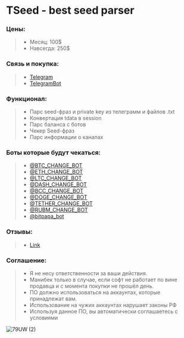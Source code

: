 # TSeed - best seed parser
### Цены:
> - Месяц: 100$
> - Навсегда: 250$

### Связь и покупка:
> - [Telegram](https://t.me/except_lolz)
> - [TelegramBot](https://t.me/tseedparserBot)

### Функционал:
> - Парс seed-фраз и private key из телеграмм и файлов .txt
> - Конвертация tdata в session
> - Парс баланса с ботов
> - Чекер Seed-фраз
> - Парс информации о каналах

### Боты которые будут чекаться:
> - [@BTC_CHANGE_BOT](https://t.me/BTC_CHANGE_BOT)
> - [@ETH_CHANGE_BOT](https://t.me/ETH_CHANGE_BOT)
> - [@LTC_CHANGE_BOT](https://t.me/LTC_CHANGE_BOT)
> - [@DASH_CHANGE_BOT](https://t.me/DASH_CHANGE_BOT)
> - [@BCC_CHANGE_BOT](https://t.me/BCC_CHANGE_BOT)
> - [@DOGE_CHANGE_BOT](https://t.me/DOGE_CHANGE_BOT)
> - [@TETHER_CHANGE_BOT](https://t.me/TETHER_CHANGE_BOT)
> - [@RUBM_CHANGE_BOT](https://t.me/RUBM_CHANGE_BOT)
> - [@bitpapa_bot](https://t.me/bitpapa_bot)

### Отзывы:
> - [Link](https://teletype.in/@except/ReviewsTseed)

### Соглашение:
> - Я не несу ответственности за ваши действия.
> - Манибек только в случае, если софт не работает по вине продавца и с момента покупки не прошёл день.
> - ПО должно использоваться на аккаунтах, которые принадлежат вам.
> - Использование на чужих аккаунтах нарушает законы РФ
> - Используя данное ПО, вы автоматически соглашаетесь с условиями


![79UW (2)](https://user-images.githubusercontent.com/101062813/170835358-1013117b-5ae5-4112-84e8-e0389088bd16.gif)
